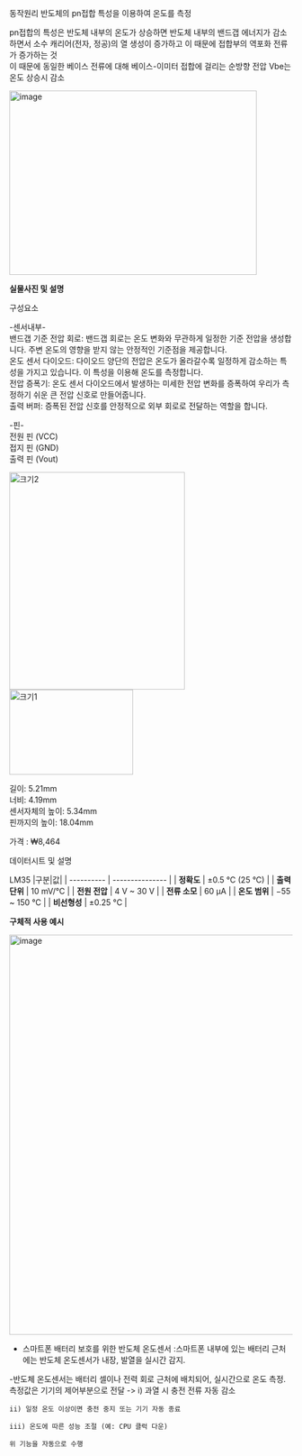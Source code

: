 


동작원리
반도체의 pn접합 특성을 이용하여 온도를 측정  

pn접합의 특성은 반도체 내부의 온도가 상승하면 반도체 내부의 밴드갭 에너지가 감소하면서 소수 캐리어(전자, 정공)의 열 생성이 증가하고 이 때문에 접합부의 역포화 전류가 증가하는 것  
이 때문에 동일한 베이스 전류에 대해 베이스-이미터 접합에 걸리는 순방향 전압 Vbe는 온도 상승시 감소


<img width="440" height="327" alt="image" src="https://github.com/user-attachments/assets/907e5f2e-307c-4bb5-a5bc-6352655fca93" />

**실물사진 및 설명**

구성요소

-센서내부-  
밴드갭 기준 전압 회로: 밴드갭 회로는 온도 변화와 무관하게 일정한 기준 전압을 생성합니다. 주변 온도의 영향을 받지 않는 안정적인 기준점을 제공합니다.  
온도 센서 다이오드: 다이오드 양단의 전압은 온도가 올라갈수록 일정하게 감소하는 특성을 가지고 있습니다. 이 특성을 이용해 온도를 측정합니다.  
전압 증폭기: 온도 센서 다이오드에서 발생하는 미세한 전압 변화를 증폭하여 우리가 측정하기 쉬운 큰 전압 신호로 만들어줍니다.  
출력 버퍼: 증폭된 전압 신호를 안정적으로 외부 회로로 전달하는 역할을 합니다.  

-핀-  
전원 핀 (VCC)  
접지 핀 (GND)  
출력 핀 (Vout)  

<img width="312" height="386" alt="크기2" src="https://github.com/user-attachments/assets/6b96add1-20e9-4c5a-80ea-706c22dcaa8c" />
<img width="220" height="151" alt="크기1" src="https://github.com/user-attachments/assets/bae70cab-9eed-4cbb-b5c8-b74a40261944" />


길이: 5.21mm  
너비: 4.19mm  
센서자체의 높이: 5.34mm  
핀까지의 높이: 18.04mm  

가격 : ₩8,464

데이터시트 및 설명

LM35
|구분|값|
| ---------- | --------------- |
| **정확도**    | ±0.5 °C (25 °C) |
| **출력 단위** | 10 mV/°C        |
| **전원 전압**  | 4 V ~ 30 V      |
| **전류 소모**  | 60 µA           |
| **온도 범위**  | −55 ~ 150 °C    |
| **비선형성**   | ±0.25 °C        |







**구체적 사용 예시**



<img width="526" height="710" alt="image" src="https://github.com/user-attachments/assets/06a1c0a8-0ffb-48b3-9bd0-d4800ef21c29" />


- 스마트폰 배터리 보호를 위한 반도체 온도센서
  :스마트폰 내부에 있는 배터리 근처에는 반도체 온도센서가 내장, 발열을 실시간 감지.


-반도체 온도센서는 배터리 셀이나 전력 회로 근처에 배치되어, 실시간으로 온도 측정.
 측정값은 기기의 제어부분으로 전달 
  -> i) 과열 시 충전 전류 자동 감소

    ii) 일정 온도 이상이면 충전 중지 또는 기기 자동 종료

    iii) 온도에 따른 성능 조절 (예: CPU 클럭 다운) 

    위 기능을 자동으로 수행
